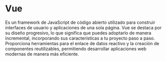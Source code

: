 # Vue

Es un framework de JavaScript de código abierto utilizado para construir interfaces de usuario y aplicaciones de una sola página. Vue se destaca por su diseño progresivo, lo que significa que puedes adoptarlo de manera incremental, incorporando sus características a tu proyecto paso a paso. Proporciona herramientas para el enlace de datos reactivo y la creación de componentes reutilizables, permitiendo desarrollar aplicaciones web modernas de manera más eficiente.




